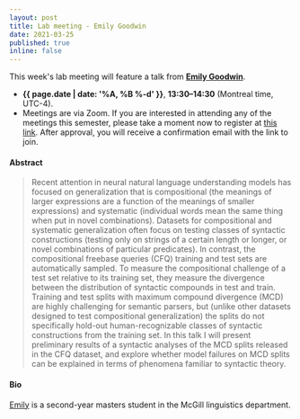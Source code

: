 ```yaml
---
layout: post
title: Lab meeting - Emily Goodwin
date: 2021-03-25
published: true
inline: false 
---
```


This week's lab meeting will feature a talk from [**Emily Goodwin**](/people/goodwin.emily).

- **{{ page.date | date: '%A, %B %-d' }}**, **13:30–14:30** (Montreal time, UTC-4).
- Meetings are via Zoom. If you are interested in attending any of the meetings
  this semester, please take a moment now to register at [this
  link](https://umontreal.zoom.us/meeting/register/tJItdu6rrj4vH9JbKXKlNpMbPPm8IUJdWP7Q).
  After approval, you will receive a confirmation email with the link to join. 

#### Abstract

<blockquote>
Recent attention in neural natural language understanding models has focused on generalization that is compositional (the meanings of larger expressions are a function of the meanings of smaller expressions) and systematic (individual words mean the same thing when put in novel combinations). Datasets for compositional and systematic generalization often focus on testing classes of syntactic constructions (testing only on strings of a certain length or longer, or novel combinations of particular predicates). In contrast, the compositional freebase queries (CFQ) training and test sets are automatically sampled. To measure the compositional challenge of a test set relative to its training set, they measure the divergence between the distribution of syntactic compounds in test and train. Training and test splits with maximum compound divergence (MCD) are highly challenging for semantic parsers, but (unlike other datasets designed to test compositional generalization) the splits do not specifically hold-out human-recognizable classes of syntactic constructions from the training set. In this talk I will present preliminary results of a syntactic analyses of the MCD splits released in the CFQ dataset, and explore whether model failures on MCD splits can be explained in terms of phenomena familiar to syntactic theory.
</blockquote>

#### Bio

[Emily](/people/goodwin.emily)
is a second-year masters student in the McGill linguistics department.
